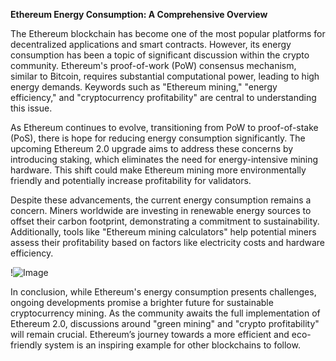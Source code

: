 **Ethereum Energy Consumption: A Comprehensive Overview**

The Ethereum blockchain has become one of the most popular platforms for decentralized applications and smart contracts. However, its energy consumption has been a topic of significant discussion within the crypto community. Ethereum's proof-of-work (PoW) consensus mechanism, similar to Bitcoin, requires substantial computational power, leading to high energy demands. Keywords such as "Ethereum mining," "energy efficiency," and "cryptocurrency profitability" are central to understanding this issue.

As Ethereum continues to evolve, transitioning from PoW to proof-of-stake (PoS), there is hope for reducing energy consumption significantly. The upcoming Ethereum 2.0 upgrade aims to address these concerns by introducing staking, which eliminates the need for energy-intensive mining hardware. This shift could make Ethereum mining more environmentally friendly and potentially increase profitability for validators.

Despite these advancements, the current energy consumption remains a concern. Miners worldwide are investing in renewable energy sources to offset their carbon footprint, demonstrating a commitment to sustainability. Additionally, tools like "Ethereum mining calculators" help potential miners assess their profitability based on factors like electricity costs and hardware efficiency.

!![Image](https://github.com/user-attachments/assets/590b50a7-4459-4e76-8a31-559aed223621)

In conclusion, while Ethereum's energy consumption presents challenges, ongoing developments promise a brighter future for sustainable cryptocurrency mining. As the community awaits the full implementation of Ethereum 2.0, discussions around "green mining" and "crypto profitability" will remain crucial. Ethereum’s journey towards a more efficient and eco-friendly system is an inspiring example for other blockchains to follow.